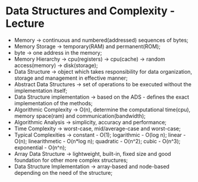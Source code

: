 # Data Structures and Complexity - Lecture

* Memory -> continuous and numbered(addressed) sequences of bytes;
* Memory Storage -> temporary(RAM) and permanent(ROM);
* byte -> one address in the memory;
* Memory Hierarchy -> cpu(registers) -> cpu(cache) -> random access(memory) -> disk(storage);
* Data Structure -> object which takes responsibility for data organization, storage and management in effective manner;
* Abstract Data Structures -> set of operations to be executed without the implementation itself;
* Data Structure implementation -> based on the ADS - defines the exact implementation of the methods;
* Algorithmic Complexity -> O(n), determine the computational time(cpu), memory space(ram) and communication(bandwidth);
* Algorithmic Analysis -> simplicity, accuracy and performance;
* Time Complexity -> worst-case, mid/average-case and worst-case;
* Typical Complexities -> constant - O(1); logarithmic - O(log n); linear - O(n); linearithmetic - O(n*log n); quadratic - O(n^2); cubic - O(n^3); exponential - O(n^n);
* Array Data Structure -> lightweight, built-in, fixed size and good foundation for other more complex structures;
* Data Structure Implementation -> array-based and node-based depending on the need of the structure;
